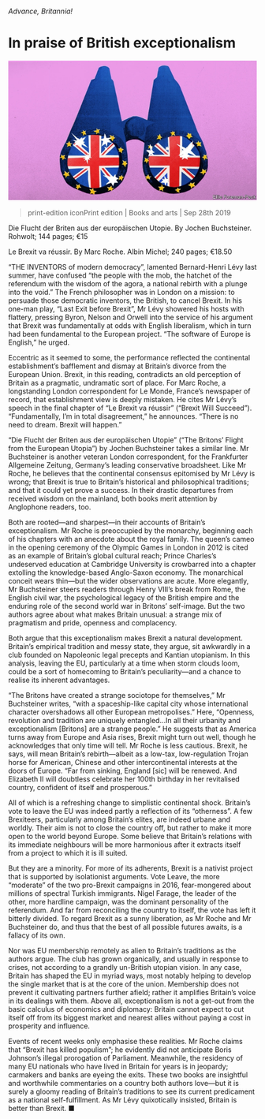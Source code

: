 ###### Advance, Britannia!

# In praise of British exceptionalism 

![image](images/20190928_BKD001_0.jpg) 

> print-edition iconPrint edition | Books and arts | Sep 28th 2019 

Die Flucht der Briten aus der europäischen Utopie. By Jochen Buchsteiner. Rohwolt; 144 pages; €15 

Le Brexit va réussir. By Marc Roche. Albin Michel; 240 pages; €18.50 

“THE INVENTORS of modern democracy”, lamented Bernard-Henri Lévy last summer, have confused “the people with the mob, the hatchet of the referendum with the wisdom of the agora, a national rebirth with a plunge into the void.” The French philosopher was in London on a mission: to persuade those democratic inventors, the British, to cancel Brexit. In his one-man play, “Last Exit before Brexit”, Mr Lévy showered his hosts with flattery, pressing Byron, Nelson and Orwell into the service of his argument that Brexit was fundamentally at odds with English liberalism, which in turn had been fundamental to the European project. “The software of Europe is English,” he urged.  

Eccentric as it seemed to some, the performance reflected the continental establishment’s bafflement and dismay at Britain’s divorce from the European Union. Brexit, in this reading, contradicts an old perception of Britain as a pragmatic, undramatic sort of place. For Marc Roche, a longstanding London correspondent for Le Monde, France’s newspaper of record, that establishment view is deeply mistaken. He cites Mr Lévy’s speech in the final chapter of “Le Brexit va réussir” (“Brexit Will Succeed”). “Fundamentally, I’m in total disagreement,” he announces. “There is no need to dream. Brexit will happen.” 

“Die Flucht der Briten aus der europäischen Utopie” (“The Britons’ Flight from the European Utopia”) by Jochen Buchsteiner takes a similar line. Mr Buchsteiner is another veteran London correspondent, for the Frankfurter Allgemeine Zeitung, Germany’s leading conservative broadsheet. Like Mr Roche, he believes that the continental consensus epitomised by Mr Lévy is wrong; that Brexit is true to Britain’s historical and philosophical traditions; and that it could yet prove a success. In their drastic departures from received wisdom on the mainland, both books merit attention by Anglophone readers, too. 

Both are rooted—and sharpest—in their accounts of Britain’s exceptionalism. Mr Roche is preoccupied by the monarchy, beginning each of his chapters with an anecdote about the royal family. The queen’s cameo in the opening ceremony of the Olympic Games in London in 2012 is cited as an example of Britain’s global cultural reach; Prince Charles’s undeserved education at Cambridge University is crowbarred into a chapter extolling the knowledge-based Anglo-Saxon economy. The monarchical conceit wears thin—but the wider observations are acute. More elegantly, Mr Buchsteiner steers readers through Henry VIII’s break from Rome, the English civil war, the psychological legacy of the British empire and the enduring role of the second world war in Britons’ self-image. But the two authors agree about what makes Britain unusual: a strange mix of pragmatism and pride, openness and complacency. 

Both argue that this exceptionalism makes Brexit a natural development. Britain’s empirical tradition and messy state, they argue, sit awkwardly in a club founded on Napoleonic legal precepts and Kantian utopianism. In this analysis, leaving the EU, particularly at a time when storm clouds loom, could be a sort of homecoming to Britain’s peculiarity—and a chance to realise its inherent advantages. 

“The Britons have created a strange sociotope for themselves,” Mr Buchsteiner writes, “with a spaceship-like capital city whose international character overshadows all other European metropolises.” Here, “Openness, revolution and tradition are uniquely entangled…In all their urbanity and exceptionalism [Britons] are a strange people.” He suggests that as America turns away from Europe and Asia rises, Brexit might turn out well, though he acknowledges that only time will tell. Mr Roche is less cautious. Brexit, he says, will mean Britain’s rebirth—albeit as a low-tax, low-regulation Trojan horse for American, Chinese and other intercontinental interests at the doors of Europe. “Far from sinking, England [sic] will be renewed. And Elizabeth II will doubtless celebrate her 100th birthday in her revitalised country, confident of itself and prosperous.” 

All of which is a refreshing change to simplistic continental shock. Britain’s vote to leave the EU was indeed partly a reflection of its “otherness”. A few Brexiteers, particularly among Britain’s elites, are indeed urbane and worldly. Their aim is not to close the country off, but rather to make it more open to the world beyond Europe. Some believe that Britain’s relations with its immediate neighbours will be more harmonious after it extracts itself from a project to which it is ill suited.  

But they are a minority. For more of its adherents, Brexit is a nativist project that is supported by isolationist arguments. Vote Leave, the more “moderate” of the two pro-Brexit campaigns in 2016, fear-mongered about millions of spectral Turkish immigrants. Nigel Farage, the leader of the other, more hardline campaign, was the dominant personality of the referendum. And far from reconciling the country to itself, the vote has left it bitterly divided. To regard Brexit as a sunny liberation, as Mr Roche and Mr Buchsteiner do, and thus that the best of all possible futures awaits, is a fallacy of its own. 

Nor was EU membership remotely as alien to Britain’s traditions as the authors argue. The club has grown organically, and usually in response to crises, not according to a grandly un-British utopian vision. In any case, Britain has shaped the EU in myriad ways, most notably helping to develop the single market that is at the core of the union. Membership does not prevent it cultivating partners further afield; rather it amplifies Britain’s voice in its dealings with them. Above all, exceptionalism is not a get-out from the basic calculus of economics and diplomacy: Britain cannot expect to cut itself off from its biggest market and nearest allies without paying a cost in prosperity and influence.  

Events of recent weeks only emphasise these realities. Mr Roche claims that “Brexit has killed populism”; he evidently did not anticipate Boris Johnson’s illegal prorogation of Parliament. Meanwhile, the residency of many EU nationals who have lived in Britain for years is in jeopardy; carmakers and banks are eyeing the exits. These two books are insightful and worthwhile commentaries on a country both authors love—but it is surely a gloomy reading of Britain’s traditions to see its current predicament as a national self-fulfillment. As Mr Lévy quixotically insisted, Britain is better than Brexit. ■ 

